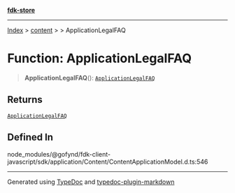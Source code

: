 [**fdk-store**](../../../README.md)
***

[Index](../../../API.md) > [content](../../README.md) > [<internal>](../README.md) > ApplicationLegalFAQ

# Function: ApplicationLegalFAQ

> **ApplicationLegalFAQ**(): [`ApplicationLegalFAQ`](../type-aliases/type-alias.ApplicationLegalFAQ.md)

## Returns

[`ApplicationLegalFAQ`](../type-aliases/type-alias.ApplicationLegalFAQ.md)

## Defined In

node\_modules/@gofynd/fdk-client-javascript/sdk/application/Content/ContentApplicationModel.d.ts:546

***
Generated using [TypeDoc](https://typedoc.org/) and [typedoc-plugin-markdown](https://www.npmjs.com/package/typedoc-plugin-markdown)
